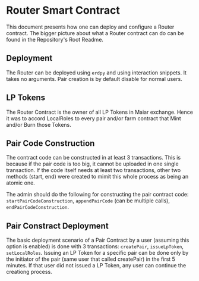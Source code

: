 # Router Smart Contract

This document presents how one can deploy and configure a Router contract.
The bigger picture about what a Router contract can do can be found in the Repository's Root Readme.

## Deployment

The Router can be deployed using `erdpy` and using interaction snippets. It takes no arguments. Pair creation is by default disable for normal users.

## LP Tokens

The Router Contract is the owner of all LP Tokens in Maiar exchange. Hence it was to accord LocalRoles to every pair and/or farm contract that Mint and/or Burn those Tokens.

## Pair Code Construction

The contract code can be constructed in at least 3 transactions. This is because if the pair code is too big, it cannot be uploaded in one single transaction. If the code itself needs at least two transactions, other two methods (start, end) were created to mimit this whole process as being an atomic one.

The admin should do the following for constructing the pair contract code:
`startPairCodeConstruction`, `appendPairCode` (can be multiple calls), `endPairCodeConstruction`.

## Pair Constract Deployment

The basic deployment scenario of a Pair Contract by a user (assuming this option is enabled) is done with 3 transactions: `createPair`, `issueLpToken`, `setLocalRoles`. Issuing an LP Token for a specific pair can be done only by the initiator of the pair (same user that called createPair) in the first 5 minutes. If that user did not issued a LP Token, any user can continue the creationg process.
